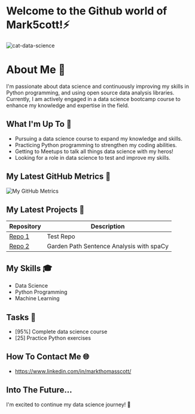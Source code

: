# Welcome to the Github world of Mark5cott!⚡
![cat-data-science](https://github.com/Mark5cott/Mark5cott/assets/127673887/c3276d22-f02e-417c-a990-0321cec21cf2)

# About Me 📖
I'm passionate about data science and continuously improving my skills in Python programming, and using open source data analysis libraries. Currently, I am actively engaged in a data science bootcamp course to enhance my knowledge and expertise in the field.

## What I'm Up To 🤔
- Pursuing a data science course to expand my knowledge and skills.
- Practicing Python programming to strengthen my coding abilities.
- Getting to Meetups to talk all things data science with my heros!
- Looking for a role in data science to test and improve my skills.

## My Latest GitHub Metrics 💬
![My GitHub Metrics](https://metrics.lecoq.io/Mark5cott)

## My Latest Projects 💼

| Repository | Description |
|------------|-------------|
| [Repo 1](https://github.com/Mark5cott/byb_project) | Test Repo |
| [Repo 2](https://github.com/Mark5cott/finalCapstone) | Garden Path Sentence Analysis with spaCy |

## My Skills 🎓
- Data Science
- Python Programming
- Machine Learning

## Tasks 🌱
- [95%] Complete data science course
- [25] Practice Python exercises

## How To Contact Me 🌐
- https://www.linkedin.com/in/markthomasscott/

## Into The Future...
I'm excited to continue my data science journey! :rocket:
